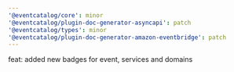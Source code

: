 ```yaml
---
'@eventcatalog/core': minor
'@eventcatalog/plugin-doc-generator-asyncapi': patch
'@eventcatalog/types': minor
'@eventcatalog/plugin-doc-generator-amazon-eventbridge': patch
---
```


feat: added new badges for event, services and domains
